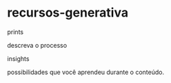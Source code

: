 # recursos-generativa

prints

descreva o processo

insights

possibilidades que você aprendeu durante o conteúdo.
